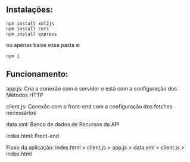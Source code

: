 ## Instalações:
```
npm install xml2js
npm install cors
npm install express
```
ou apenas baixe essa pasta e:
```
npm i
```

## Funcionamento:

app.js: Cria a conexão com o servidor e está com a configuração dos Métodos HTTP

client.js: Conexão com o front-end com a configuração dos fetches necessários

data.xml: Banco de dados de Recursos da API

index.html: Front-end

Fluxo da aplicação: 
index.html > client.js > app.js > data.xml > client.js > index.html
